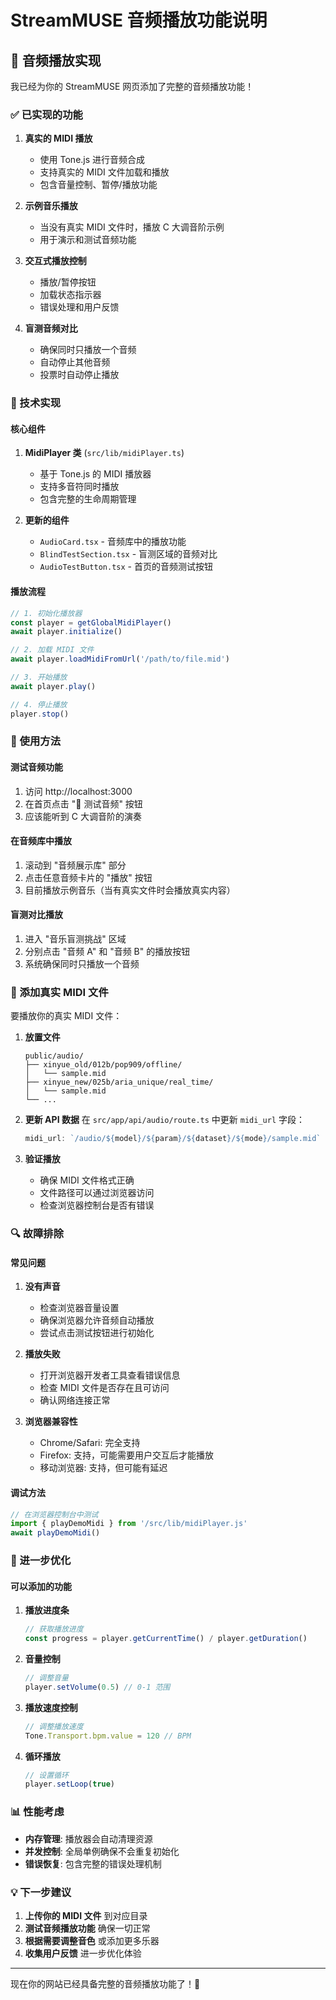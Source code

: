 # StreamMUSE 音频播放功能说明

## 🎵 音频播放实现

我已经为你的 StreamMUSE 网页添加了完整的音频播放功能！

### ✅ 已实现的功能

1. **真实的 MIDI 播放**
   - 使用 Tone.js 进行音频合成
   - 支持真实的 MIDI 文件加载和播放
   - 包含音量控制、暂停/播放功能

2. **示例音乐播放**
   - 当没有真实 MIDI 文件时，播放 C 大调音阶示例
   - 用于演示和测试音频功能

3. **交互式播放控制**
   - 播放/暂停按钮
   - 加载状态指示器
   - 错误处理和用户反馈

4. **盲测音频对比**
   - 确保同时只播放一个音频
   - 自动停止其他音频
   - 投票时自动停止播放

### 🔧 技术实现

#### 核心组件

1. **MidiPlayer 类** (`src/lib/midiPlayer.ts`)
   - 基于 Tone.js 的 MIDI 播放器
   - 支持多音符同时播放
   - 包含完整的生命周期管理

2. **更新的组件**
   - `AudioCard.tsx` - 音频库中的播放功能
   - `BlindTestSection.tsx` - 盲测区域的音频对比
   - `AudioTestButton.tsx` - 首页的音频测试按钮

#### 播放流程

```typescript
// 1. 初始化播放器
const player = getGlobalMidiPlayer()
await player.initialize()

// 2. 加载 MIDI 文件
await player.loadMidiFromUrl('/path/to/file.mid')

// 3. 开始播放
await player.play()

// 4. 停止播放
player.stop()
```

### 🎯 使用方法

#### 测试音频功能
1. 访问 http://localhost:3000
2. 在首页点击 "🎵 测试音频" 按钮
3. 应该能听到 C 大调音阶的演奏

#### 在音频库中播放
1. 滚动到 "音频展示库" 部分
2. 点击任意音频卡片的 "播放" 按钮
3. 目前播放示例音乐（当有真实文件时会播放真实内容）

#### 盲测对比播放
1. 进入 "音乐盲测挑战" 区域
2. 分别点击 "音频 A" 和 "音频 B" 的播放按钮
3. 系统确保同时只播放一个音频

### 📁 添加真实 MIDI 文件

要播放你的真实 MIDI 文件：

1. **放置文件**
   ```
   public/audio/
   ├── xinyue_old/012b/pop909/offline/
   │   └── sample.mid
   ├── xinyue_new/025b/aria_unique/real_time/
   │   └── sample.mid
   └── ...
   ```

2. **更新 API 数据**
   在 `src/app/api/audio/route.ts` 中更新 `midi_url` 字段：
   ```typescript
   midi_url: `/audio/${model}/${param}/${dataset}/${mode}/sample.mid`
   ```

3. **验证播放**
   - 确保 MIDI 文件格式正确
   - 文件路径可以通过浏览器访问
   - 检查浏览器控制台是否有错误

### 🔍 故障排除

#### 常见问题

1. **没有声音**
   - 检查浏览器音量设置
   - 确保浏览器允许音频自动播放
   - 尝试点击测试按钮进行初始化

2. **播放失败**
   - 打开浏览器开发者工具查看错误信息
   - 检查 MIDI 文件是否存在且可访问
   - 确认网络连接正常

3. **浏览器兼容性**
   - Chrome/Safari: 完全支持
   - Firefox: 支持，可能需要用户交互后才能播放
   - 移动浏览器: 支持，但可能有延迟

#### 调试方法

```javascript
// 在浏览器控制台中测试
import { playDemoMidi } from '/src/lib/midiPlayer.js'
await playDemoMidi()
```

### 🚀 进一步优化

#### 可以添加的功能

1. **播放进度条**
   ```typescript
   // 获取播放进度
   const progress = player.getCurrentTime() / player.getDuration()
   ```

2. **音量控制**
   ```typescript
   // 调整音量
   player.setVolume(0.5) // 0-1 范围
   ```

3. **播放速度控制**
   ```typescript
   // 调整播放速度
   Tone.Transport.bpm.value = 120 // BPM
   ```

4. **循环播放**
   ```typescript
   // 设置循环
   player.setLoop(true)
   ```

### 📊 性能考虑

- **内存管理**: 播放器会自动清理资源
- **并发控制**: 全局单例确保不会重复初始化
- **错误恢复**: 包含完整的错误处理机制

### 💡 下一步建议

1. **上传你的 MIDI 文件** 到对应目录
2. **测试音频播放功能** 确保一切正常
3. **根据需要调整音色** 或添加更多乐器
4. **收集用户反馈** 进一步优化体验

---

现在你的网站已经具备完整的音频播放功能了！🎉
